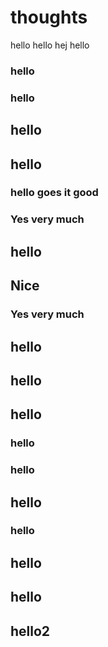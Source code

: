 # thoughts

hello
 hello
hej
 hello
###
### hello
### hello
## hello
## hello
### hello goes it good
### Yes very much
## hello
## Nice
### Yes very much
## hello
## hello
## hello
### hello
### hello
## hello
### hello
## hello
## hello
## hello2
